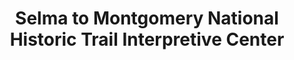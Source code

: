 ---
layout: repo
title: "Selma to Montgomery National Historic Trail Interpretive Center"
id: 10311
permalink: repos/10311/
---